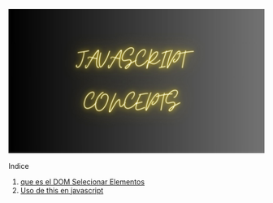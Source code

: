 ![javascript](/public/badground_img/jAVASCRIPT.jpg)

Indice

1. [ que es el DOM Selecionar Elementos](/dom/readme.md)
2. [Uso de this en javascript](/this/readme.md)
